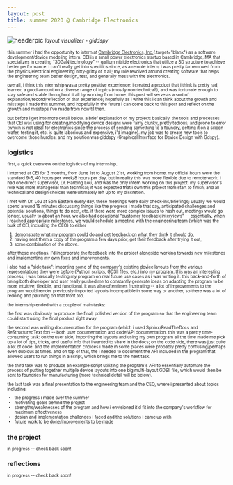```yaml
---
layout: post
title: summer 2020 @ Cambridge Electronics
---
```


![headerpic](/assets/images/ceiheader.PNG)
<small>*layout visualizer - giddspy*<small>

this summer i had the opportunity to intern at [Cambridge Electronics, Inc.](http://www.gantechnology.com/){:target="blank"} as a software development/device modeling intern. CEI is a small power electronics startup based in Cambridge, MA that specializes in creating "3DGaN technology" -- gallium nitride electronics that utilize a 3D structure to achieve better performance. i can't really get into specifics since, as a remote intern, i was pretty far removed from the physics/electrical engineering nitty-gritty of it all; my role revolved around creating software that helps the engineering team better design, test, and generally mess with the electronics.

overall, i think this internship was a pretty positive experience: i created a product that i think is pretty rad, learned a good amount on a diverse range of topics (mostly non-technical!), and was fortunate enough to stay safe and stable throughout it all by working from home. this post will serve as a sort of explanation/record/reflection of that experience; hopefully as i write this i can think about the growth and missteps i made this summer, and hopefully in the future i can come back to this post and reflect on the growth and missteps i've made from now til then.

but before i get into more detail below, a brief explanation of my project: basically, the tools and processes that CEI was using for creating/modifying device designs were fairly clunky, pretty tedious, and prone to error (which is not ideal for electronics since the process of sending something to a foundry, getting it on a silicon wafer, testing it, etc. is quite laborious and expensive, i'd imagine). my job was to create new tools to overcome those hurdles, and my solution was giddspy (Graphical Interface for Device Design with Gdspy).

logistics
---------

first, a quick overview on the logistics of my internship.

i interned at CEI for 3 months, from June 1st to August 21st, working from home. my official hours were the standard 9-5, 40 hours per week/8 hours per day, but in reality this was more flexible due to remote work. i had one direct supervisor, Dr. Harbing Lou, and was the only intern working on this project. my supervisor's role was more managerial than technical; it was expected that i own this project from start to finish, and all technical and design choices were ultimately left up to my discretion.

i met with Dr. Lou at 5pm Eastern every day. these meetings were daily check-ins/briefings; usually we would spend around 15 minutes discussing things like the progress i made that day, anticipated challenges and potential solutions, things to do next, etc. if there were more complex issues to hash out, meetings would go longer, usually to about an hour. we also had occasional "customer feedback interviews" -- essentially, when i reached appropriate milestones, we would schedule a meeting with the engineering team (which was the bulk of CEI, including the CEO) to either

1. demonstrate what my program could do and get feedback on what they think it should do,
2. having sent them a copy of the program a few days prior, get their feedback after trying it out,
3. some combination of the above.

after these meetings, i'd incorporate the feedback into the project alongside working towards new milestones and implementing my own fixes and improvements. 

i also had a "side task": importing some of the company's existing device layouts from the various representations they were before (Python scripts, GDSII files, etc.) into my program. this was an interesting process; i was basically testing my program on real future use cases as i was writing it. this back-and-forth of being both developer and user really pushed me to constantly generate ideas on adapting the program to be more intuitive, flexible, and functional. it was also oftentimes frustrating -- a lot of improvements to the program would render previously-imported layouts incompatible in some way or another, so there was a lot of redoing and patching on that front too.

the internship ended with a couple of main tasks:

the first was obviously to produce the final, polished version of the program so that the engineering team could start using the final product right away.

the second was writing documentation for the program (which i used Sphinx/ReadTheDocs and ReStructuredText for) -- both user documentation and code/API documentation. this was a pretty time-consuming task: on the user side, importing the layouts and using my own program all the time made me pick up a lot of tips, tricks, and useful info that i wanted to share in the docs; on the code side, there was just quite a lot of code. and the implementation choices i made in some places were probably pretty confusing/perhaps even dubious at times. and on top of that, the i needed to document the API included in the program that allowed users to run things in a script, which brings me to the next task.

the third task was to produce an example script utilizing the program's API to essentially automate the process of putting together multiple device layouts into one big multi-layout GDSII file, which would then be sent to foundries for manufacturing (more technical detail will be below).

the last task was a final presentation to the engineering team and the CEO, where i presented about topics including:

- the progress i made over the summer
- motivating goals behind the project
- strengths/weaknesses of the program and how i envisioned it'd fit into the company's workflow for maximum effectiveness
- design and implementation challenges i faced and the solutions i came up with
- future work to be done/improvements to be made


the project
-----------

in progress -- check back soon!

reflections
-----------

in progress -- check back soon!
